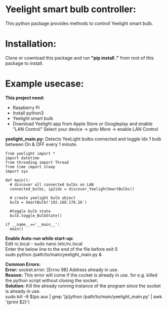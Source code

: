 # Yeelight smart bulb controller:

This python package provides methods to controll Yeelight smart bulb.

# Installation:

Clone or cownload this package and run **"pip install ."** from root of this package to install.

# Example usecase: 

**This project need:**<br>
  - Raspberry Pi
  - Install python3
  - Yeelight smart bulb
  - Download Yeelight app from Apple Store or Googleplay and enable "LAN Control"
    Select your device -> goto More -> enable LAN Control<br>

**yeelight_main.py:** Detects YeeLight bulbs connected and toggle Idx 1 bulb between On & OFF every 1 minute.<br>
~~~
from yeelight import *
import datetime
from threading import Thread
from time import sleep
import sys

def main():
  # discover all connected bulbs on LAN
  connected_bulbs, ip2idx = discover_YeelightSmartBulbs()
  
  # create yeelight bulb object
  bulb = SmartBulb('192.168.178.26')
  
  #toggle bulb state
  bulb.toggle_BulbState()
     
if __name__=='__main__':
  main()
~~~
**Enable Auto-run while start-up:**<br>
   Edit rc.local - sudo nano /etc/rc.local<br>
   Enter the below line to the end of the file before exit 0<br>
   sudo python /path/to/main/yeelight_main.py &<br>

**Common Errors:**<br>
**Error:** socket.error: [Errno 98] Address already in use.<br>
**Reason:** This error will come if the cocket is already in use. for e.g. killed the python script without closing the socket.<br>
**Solution:** Kill the already running instance of the program since the socket is already in use.<br>
sudo kill -9 $(ps aux | grep '[p]ython /path/to/main/yeelight_main.py' | awk '{print $2}')<br>
